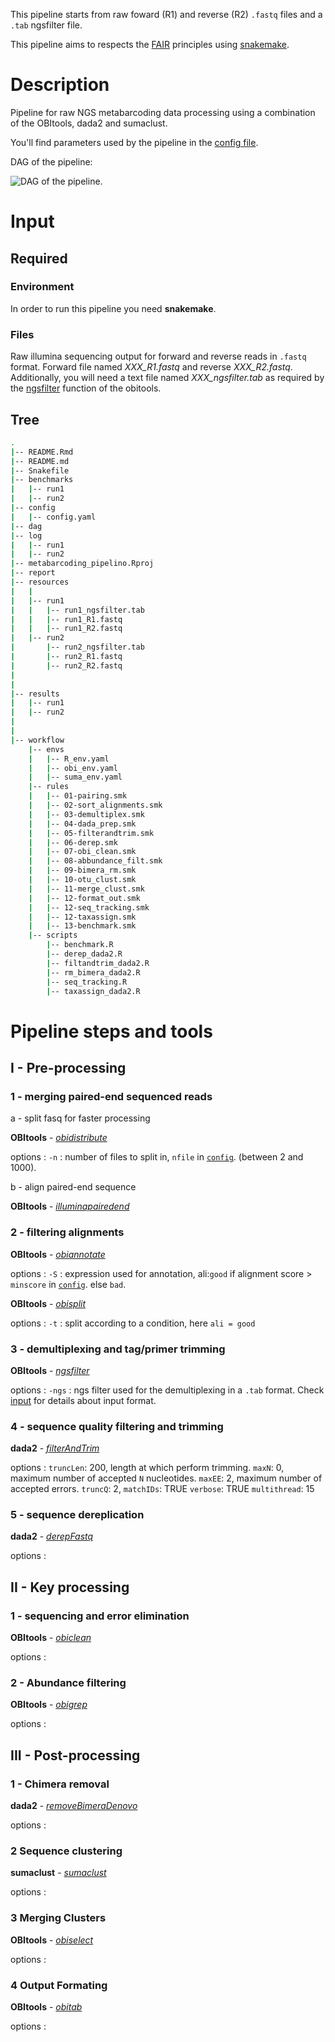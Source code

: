 This pipeline starts from raw foward (R1) and reverse (R2) `.fastq` files and a `.tab` ngsfilter file.

This pipeline aims to respects the [FAIR](https://www.go-fair.org/fair-principles/) principles using [snakemake](https://snakemake.readthedocs.io/en/stable/#). 

# Description

Pipeline for raw NGS metabarcoding data processing using a combination of the OBItools, dada2 and sumaclust.

You'll find parameters used by the pipeline in the [config file](config/config.yaml).

DAG of the pipeline:

![DAG of the pipeline](dag/dag.png).

# Input

## Required

### Environment
In order to run this pipeline you need **snakemake**.

### Files

Raw illumina sequencing output for forward and reverse reads in `.fastq` format.
Forward file named *XXX_R1.fastq* and reverse *XXX_R2.fastq*.
Additionally, you will need a text file named *XXX_ngsfilter.tab* as required by the [ngsfilter](https://pythonhosted.org/OBITools/scripts/ngsfilter.html) function of the obitools.

## Tree

```bash
.
|-- README.Rmd
|-- README.md
|-- Snakefile
|-- benchmarks
|   |-- run1
|   |-- run2
|-- config
|   |-- config.yaml
|-- dag
|-- log
|   |-- run1
|   |-- run2
|-- metabarcoding_pipelino.Rproj
|-- report
|-- resources
|   |
|   |-- run1
|   |   |-- run1_ngsfilter.tab
|   |   |-- run1_R1.fastq
|   |   |-- run1_R2.fastq
|   |-- run2
|       |-- run2_ngsfilter.tab
|       |-- run2_R1.fastq
|       |-- run2_R2.fastq
|
| 
|-- results
|   |-- run1
|   |-- run2
|
|
|-- workflow
    |-- envs
    |   |-- R_env.yaml
    |   |-- obi_env.yaml
    |   |-- suma_env.yaml
    |-- rules
    |   |-- 01-pairing.smk
    |   |-- 02-sort_alignments.smk
    |   |-- 03-demultiplex.smk
    |   |-- 04-dada_prep.smk
    |   |-- 05-filterandtrim.smk
    |   |-- 06-derep.smk
    |   |-- 07-obi_clean.smk
    |   |-- 08-abbundance_filt.smk
    |   |-- 09-bimera_rm.smk
    |   |-- 10-otu_clust.smk
    |   |-- 11-merge_clust.smk
    |   |-- 12-format_out.smk
    |   |-- 12-seq_tracking.smk
    |   |-- 12-taxassign.smk
    |   |-- 13-benchmark.smk
    |-- scripts
        |-- benchmark.R
        |-- derep_dada2.R
        |-- filtandtrim_dada2.R
        |-- rm_bimera_dada2.R
        |-- seq_tracking.R
        |-- taxassign_dada2.R

```

# Pipeline steps and tools

## I - Pre-processing

### 1 - merging paired-end sequenced reads

a - split fasq for faster processing

**OBItools** - [*obidistribute*](https://pythonhosted.org/OBITools/scripts/obidistribute.html)

options : 
  `-n` : number of files to split in, `nfile` in [`config`](config/config.yaml). (between 2 and 1000).

b - align paired-end sequence

**OBItools** - [*illuminapairedend*](https://pythonhosted.org/OBItools/scripts/illuminapairedend.html)


### 2 - filtering alignments

**OBItools** - [*obiannotate*](https://pythonhosted.org/OBItools/scripts/obiannotate.html)

options :
  `-S` : expression used for annotation, ali:`good` if alignment score > `minscore` in [`config`](config/config.yaml).
  else `bad`.

**OBItools** - [*obisplit*](https://pythonhosted.org/OBItools/scripts/obisplit.html)

options :
  `-t` : split according to a condition, here `ali = good`

### 3 - demultiplexing and tag/primer trimming

**OBItools** - [*ngsfilter*](https://pythonhosted.org/OBItools/scripts/ngsfilter.html)

options :
  `-ngs` : ngs filter used for the demultiplexing in a `.tab` format.
  Check [input](##Required) for details about input format.
  

### 4 - sequence quality filtering and trimming

**dada2** - [*filterAndTrim*](https://rdrr.io/bioc/dada2/man/filterAndTrim.html)

options :
  `truncLen`: 200, length at which perform trimming.
  `maxN`: 0, maximum number of accepted `N` nucleotides. 
  `maxEE`: 2, maximum number of accepted errors.
  `truncQ`: 2, 
  `matchIDs`: TRUE
  `verbose`: TRUE
  `multithread`: 15

### 5 - sequence dereplication

**dada2** - [*derepFastq*](https://rdrr.io/bioc/dada2/man/derepFastq.html)

options :

## II - Key processing 

### 1 - sequencing and error elimination 

**OBItools** - [*obiclean*](https://pythonhosted.org/OBItools/scripts/obiclean.html)

options :

### 2 - Abundance filtering

**OBItools** - [*obigrep*](https://pythonhosted.org/OBItools/scripts/obigrep.html)

options : 

## III - Post-processing

### 1 - Chimera removal

**dada2** - [*removeBimeraDenovo*](https://rdrr.io/bioc/dada2/man/removeBimeraDenovo.html)

options :

### 2 Sequence clustering

**sumaclust** - [*sumaclust*](https://git.metabarcoding.org/OBItools/sumaclust/-/wikis/home)

options :

### 3 Merging Clusters

**OBItools** - [*obiselect*](https://pythonhosted.org/OBItools/scripts/obiselect.html)

options :

### 4 Output Formating

**OBItools** - [*obitab*](https://pythonhosted.org/OBItools/scripts/obitab.html)

options :
